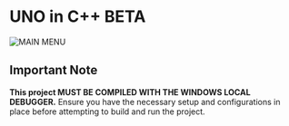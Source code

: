 # UNO in C++ BETA
![MAIN MENU]([https://i.imgur.com/1JUNFYF.png)

## Important Note

**This project MUST BE COMPILED WITH THE WINDOWS LOCAL DEBUGGER.** Ensure you have the necessary setup and configurations in place before attempting to build and run the project.
